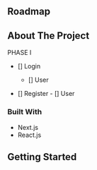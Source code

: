 <!-- ROADMAP -->
## Roadmap

## About The Project
  
 PHASE I

- [] Login
     - [] User


- [] Register
      - [] User


  
### Built With

* Next.js
* React.js



## Getting Started

